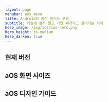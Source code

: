 ```yaml
---
layout: page
menubar: aos_menu
title: Android의 동작 원리와 구조
subtitle: 개발에 앞서 알고 가면 피가되고 살이되는 지식
hero_image: /img/ios/ios-hero.png
hero_height: is-medium
hero_darken: true
---
```


## 현재 버전


## aOS 화면 사이즈

## aOS 디자인 가이드
